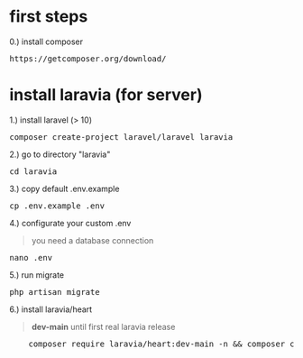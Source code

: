 # first steps
0.) install composer
<pre>
https://getcomposer.org/download/
</pre>

# install laravia (for server)
1.) install laravel (> 10)
<pre>
composer create-project laravel/laravel laravia
</pre>

2.) go to directory "laravia"
<pre>cd laravia</pre>

3.) copy default .env.example
<pre>cp .env.example .env</pre>

4.) configurate your custom .env
> you need a database connection
<pre>nano .env</pre>

5.) run migrate
<pre>php artisan migrate</pre>

6.) install laravia/heart
> **dev-main** until first real laravia release
<pre>
    composer require laravia/heart:dev-main -n && composer config repositories.laravia/heart vcs https://github.com/laravia/heart
</pre>
